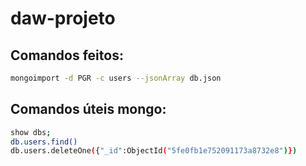 # daw-projeto

## Comandos feitos:

```bash
mongoimport -d PGR -c users --jsonArray db.json
```

## Comandos úteis mongo:

```bash
show dbs;
db.users.find()
db.users.deleteOne({"_id":ObjectId("5fe0fb1e752091173a8732e8")})
```